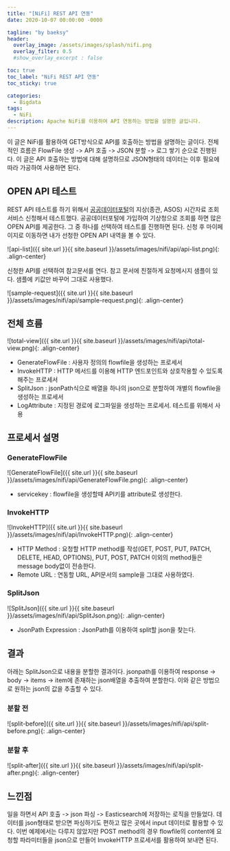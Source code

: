 ```yaml
---
title: "[NiFi] REST API 연동"
date: 2020-10-07 00:00:00 -0000

tagline: "by baeksy"
header:
  overlay_image: /assets/images/splash/nifi.png
  overlay_filter: 0.5
  #show_overlay_excerpt : false

toc: true
toc_label: "NiFi REST API 연동"
toc_sticky: true

categories: 
  - Bigdata
tags: 
  - NiFi
description: Apache NiFi를 이용하여 API 연동하는 방법을 설명한 글입니다.
---
```


이 글은 NiFi를 활용하여 GET방식으로 API를 호출하는 방법을 설명하는 글이다. 전체적인 흐름은 FlowFile 생성 -> API 호출 -> JSON 분할 -> 로그 쌓기 순으로 진행된다. 이 글은 API 호출하는 방법에 대해 설명하므로 JSON형태의 데이터는 이후 필요에 따라 가공하여 사용하면 된다.

## OPEN API 테스트

REST API 테스트를 하기 위해서 [공공데이터포털](https://www.data.go.kr/)의 지상(종관, ASOS) 시간자료 조회서비스 신청해서 테스트했다. 공공데이터포털에 가입하여 기상청으로 조회를 하면 많은 OPEN API를 제공한다. 그 중 하나를 선택하여 테스트를 진행하면 된다. 신청 후 마이페이지로 이동하면 내가 선청한 OPEN API 내역을 볼 수 있다.

![api-list]({{ site.url }}{{ site.baseurl }}/assets/images/nifi/api/api-list.png){: .align-center}

신청한 API를 선택하여 참고문서를 연다. 참고 문서에 친절하게 요청메시지 샘플이 있다. 샘플에 키값만 바꾸어 그대로 사용했다.

![sample-request]({{ site.url }}{{ site.baseurl }}/assets/images/nifi/api/sample-request.png){: .align-center}


## 전체 흐름

![total-view]({{ site.url }}{{ site.baseurl }}/assets/images/nifi/api/total-view.png){: .align-center}

- GenerateFlowFile : 사용자 정의의 flowfile을 생성하는 프로세서
- InvokeHTTP : HTTP 메서드를 이용해 HTTP 엔드포인트와 상호작용할 수 있도록 해주는 프로세서
- SplitJson : jsonPath식으로 배열을 하나의 json으로 분할하여 개별의 flowfile을 생성하는 프로세서
- LogAttribute : 지정된 경로에 로그파일을 생성하는 프로세서. 테스트를 위해서 사용

## 프로세서 설명

### GenerateFlowFile

![GenerateFlowFile]({{ site.url }}{{ site.baseurl }}/assets/images/nifi/api/GenerateFlowFile.png){: .align-center}

- servicekey : flowfile을 생성할때 API키를 attribute로 생성한다.

### InvokeHTTP

![InvokeHTTP]({{ site.url }}{{ site.baseurl }}/assets/images/nifi/api/InvokeHTTP.png){: .align-center}

- HTTP Method : 요청할 HTTP method를 작성(GET, POST, PUT, PATCH, DELETE, HEAD, OPTIONS), PUT, POST, PATCH 이외의 method들은 message body없이 전송한다.
- Remote URL : 연동할 URL, API문서의 sample을 그대로 사용하였다.

### SplitJson

![SplitJson]({{ site.url }}{{ site.baseurl }}/assets/images/nifi/api/SplitJson.png){: .align-center}

- JsonPath Expression : JsonPath를 이용하여 split할 json을 찾는다.

## 결과

아래는 SplitJson으로 내용을 분할한 결과이다. jsonpath를 이용하여 response -> body -> items -> item에 존재하는 json배열을 추출하여 분할한다. 이와 같은 방법으로 원하는 json의 값을 추출할 수 있다.

### 분할 전

![split-before]({{ site.url }}{{ site.baseurl }}/assets/images/nifi/api/split-before.png){: .align-center}

### 분할 후

![split-after]({{ site.url }}{{ site.baseurl }}/assets/images/nifi/api/split-after.png){: .align-center}

## 느낀점

일을 하면서 API 호출 -> json 파싱 -> Easticsearch에 저장하는 로직을 만들었다. 데이터를 json형태로 받으면 파싱하기도 편하고 많은 곳에서 input 데이터로 활용할 수 있다. 이번 예제에서는 다루지 않았지만 POST method의 경우 flowfile의 content에 요청할 파라미터들을 json으로 만들어 InvokeHTTP 프로세서를 활용하여 보내면 된다.